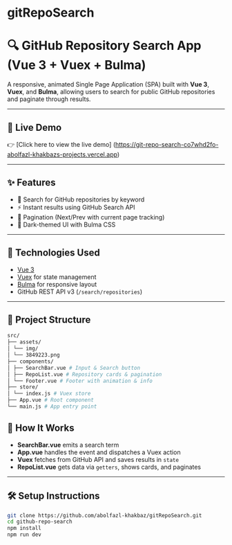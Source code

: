 # gitRepoSearch
# 🔍 GitHub Repository Search App (Vue 3 + Vuex + Bulma)

A responsive, animated Single Page Application (SPA) built with **Vue 3**, **Vuex**, and **Bulma**, allowing users to search for public GitHub repositories and paginate through results.

---

## 🚀 Live Demo

👉 [Click here to view the live demo] (https://git-repo-search-co7whd2fo-abolfazl-khakbazs-projects.vercel.app)

---

## ✨ Features

- 🔎 Search for GitHub repositories by keyword  
- ⚡ Instant results using GitHub Search API  
- 🔁 Pagination (Next/Prev with current page tracking)  
- 🌙 Dark-themed UI with Bulma CSS  

---

## 🧠 Technologies Used

- [Vue 3](https://vuejs.org/)  
- [Vuex](https://vuex.vuejs.org/) for state management  
- [Bulma](https://bulma.io/) for responsive layout  
- GitHub REST API v3 (`/search/repositories`)

---

## 📁 Project Structure
```bash
src/
├── assets/
│ └── img/
│ └── 3849223.png 
├── components/
│ ├── SearchBar.vue # Input & Search button
│ ├── RepoList.vue # Repository cards & pagination
│ └── Footer.vue # Footer with animation & info
├── store/
│ └── index.js # Vuex store
├── App.vue # Root component
└── main.js # App entry point
```
## 🧩 How It Works

- **SearchBar.vue** emits a search term  
- **App.vue** handles the event and dispatches a Vuex action  
- **Vuex** fetches from GitHub API and saves results in `state`  
- **RepoList.vue** gets data via `getters`, shows cards, and paginates  

---

## 🛠 Setup Instructions

```bash
git clone https://github.com/abolfazl-khakbaz/gitRepoSearch.git
cd github-repo-search
npm install
npm run dev
